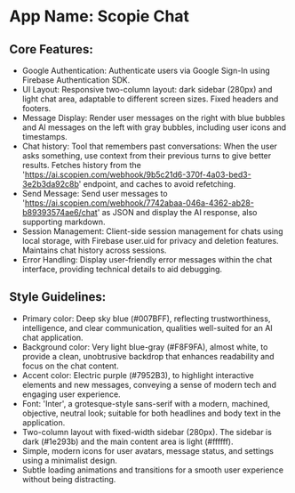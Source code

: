 # **App Name**: Scopie Chat

## Core Features:

- Google Authentication: Authenticate users via Google Sign-In using Firebase Authentication SDK.
- UI Layout: Responsive two-column layout: dark sidebar (280px) and light chat area, adaptable to different screen sizes. Fixed headers and footers.
- Message Display: Render user messages on the right with blue bubbles and AI messages on the left with gray bubbles, including user icons and timestamps.
- Chat history: Tool that remembers past conversations: When the user asks something, use context from their previous turns to give better results. Fetches history from the  'https://ai.scopien.com/webhook/9b5c21d6-370f-4a03-bed3-3e2b3da92c8b' endpoint, and caches to avoid refetching.
- Send Message: Send user messages to 'https://ai.scopien.com/webhook/7742abaa-046a-4362-ab28-b89393574ae6/chat' as JSON and display the AI response, also supporting markdown.
- Session Management: Client-side session management for chats using local storage, with Firebase user.uid for privacy and deletion features. Maintains chat history across sessions.
- Error Handling: Display user-friendly error messages within the chat interface, providing technical details to aid debugging.

## Style Guidelines:

- Primary color: Deep sky blue (#007BFF), reflecting trustworthiness, intelligence, and clear communication, qualities well-suited for an AI chat application.
- Background color: Very light blue-gray (#F8F9FA), almost white, to provide a clean, unobtrusive backdrop that enhances readability and focus on the chat content.
- Accent color: Electric purple (#7952B3), to highlight interactive elements and new messages, conveying a sense of modern tech and engaging user experience.
- Font: 'Inter', a grotesque-style sans-serif with a modern, machined, objective, neutral look; suitable for both headlines and body text in the application.
- Two-column layout with fixed-width sidebar (280px). The sidebar is dark (#1e293b) and the main content area is light (#ffffff).
- Simple, modern icons for user avatars, message status, and settings using a minimalist design.
- Subtle loading animations and transitions for a smooth user experience without being distracting.